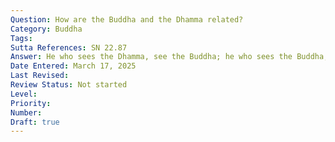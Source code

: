 ```yaml
---
Question: How are the Buddha and the Dhamma related?
Category: Buddha
Tags:
Sutta References: SN 22.87
Answer: He who sees the Dhamma, see the Buddha; he who sees the Buddha, sees the Dhamma.
Date Entered: March 17, 2025
Last Revised:
Review Status: Not started
Level: 
Priority: 
Number: 
Draft: true
---
```

